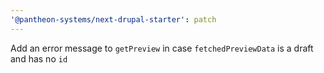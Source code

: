 ```yaml
---
'@pantheon-systems/next-drupal-starter': patch
---
```


Add an error message to `getPreview` in case `fetchedPreviewData` is a draft and
has no `id`
